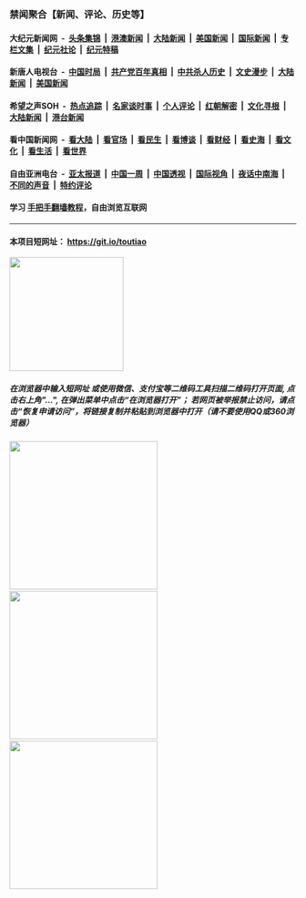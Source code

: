 ### 禁闻聚合【新闻、评论、历史等】

#### 大纪元新闻网 &nbsp;-&nbsp; [头条集锦](indexes/E头条集锦.md?t=02031411) &nbsp;|&nbsp; [港澳新闻](indexes/E港澳新闻.md?t=02031411)  &nbsp;|&nbsp; [大陆新闻](indexes/E大陆新闻.md?t=02031411) &nbsp;|&nbsp; [美国新闻](indexes/E美国新闻.md?t=02031411) &nbsp;|&nbsp; [国际新闻](indexes/E国际新闻.md?t=02031411) &nbsp;|&nbsp; [专栏文集](indexes/E专栏文集.md?t=02031411) &nbsp;|&nbsp; [纪元社论](indexes/E纪元社论.md?t=02031411) &nbsp;|&nbsp; [纪元特稿](indexes/E纪元特稿.md?t=02031411) 

#### 新唐人电视台 &nbsp;-&nbsp; [中国时局](indexes/N中国时局.md?t=02031411) &nbsp;|&nbsp; [共产党百年真相](indexes/N共产党百年真相.md?t=02031411) &nbsp;|&nbsp; [中共杀人历史](indexes/N中共杀人历史.md?t=02031411) &nbsp;|&nbsp; [文史漫步](indexes/N文史漫步.md?t=02031411) &nbsp;|&nbsp; [大陆新闻](indexes/N大陆新闻.md?t=02031411) &nbsp;|&nbsp; [美国新闻](indexes/N美国新闻.md?t=02031411)

#### 希望之声SOH &nbsp;-&nbsp; [热点追踪](indexes/H热点追踪.md?t=02031411) &nbsp;|&nbsp; [名家谈时事](indexes/H名家谈时事.md?t=02031411) &nbsp;|&nbsp; [个人评论](indexes/H个人评论.md?t=02031411)  &nbsp;|&nbsp; [红朝解密](indexes/H红朝解密.md?t=02031411) &nbsp;|&nbsp; [文化寻根](indexes/H文化寻根.md?t=02031411) &nbsp;|&nbsp; [大陆新闻](indexes/H大陆新闻.md?t=02031411) &nbsp;|&nbsp; [港台新闻](indexes/H港台新闻.md?t=02031411)

#### 看中国新闻网 &nbsp;-&nbsp; [看大陆](indexes/S看大陆.md?t=02031411) &nbsp;|&nbsp; [看官场](indexes/S看官场.md?t=02031411) &nbsp;|&nbsp; [看民生](indexes/S看民生.md?t=02031411)  &nbsp;|&nbsp; [看博谈](indexes/S看博谈.md?t=02031411) &nbsp;|&nbsp; [看财经](indexes/S看财经.md?t=02031411) &nbsp;|&nbsp; [看史海](indexes/S看史海.md?t=02031411) &nbsp;|&nbsp; [看文化](indexes/S看文化.md?t=02031411) &nbsp;|&nbsp; [看生活](indexes/S看生活.md?t=02031411) &nbsp;|&nbsp; [看世界](indexes/S看世界.md?t=02031411)

#### 自由亚洲电台 &nbsp;-&nbsp; [亚太报道](indexes/R亚太报道.md?t=02031411) &nbsp;|&nbsp; [中国一周](indexes/R中国一周.md?t=02031411) &nbsp;|&nbsp; [中国透视](indexes/R中国透视.md?t=02031411)  &nbsp;|&nbsp; [国际视角](indexes/R国际视角.md?t=02031411) &nbsp;|&nbsp; [夜话中南海](indexes/R夜话中南海.md?t=02031411) &nbsp;|&nbsp; [不同的声音](indexes/R不同的声音.md?t=02031411) &nbsp;|&nbsp; [特约评论](indexes/R特约评论.md?t=02031411)

#### 学习 [手把手翻墙教程](https://github.com/gfw-breaker/guides/wiki)，自由浏览互联网

----

#### 本项目短网址： https://git.io/toutiao
<img src="https://raw.githubusercontent.com/gfw-breaker/banned-news/master/scripts/img/qr.png" width="200px"/>  

##### 在浏览器中输入短网址 或使用微信、支付宝等二维码工具扫描二维码打开页面, 点击右上角"...", 在弹出菜单中点击“在浏览器打开”； 若网页被举报禁止访问，请点击“恢复申请访问”，将链接复制并粘贴到浏览器中打开（请不要使用QQ或360浏览器）

<img src="https://raw.githubusercontent.com/gfw-breaker/banned-news/master/scripts/img/1.png" width="260px"/> &nbsp; <img src="https://raw.githubusercontent.com/gfw-breaker/banned-news/master/scripts/img/2.png" width="260px"/> &nbsp; <img src="https://raw.githubusercontent.com/gfw-breaker/banned-news/master/scripts/img/3.png" width="260px"/>
